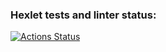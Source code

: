 ### Hexlet tests and linter status:
[![Actions Status](https://github.com/arflit/layout-designer-project-lvl1/workflows/hexlet-check/badge.svg)](https://github.com/arflit/layout-designer-project-lvl1/actions)